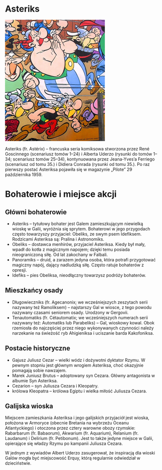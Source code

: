 # Asteriks

![okładka komiksu](okladka.jpg)

Asteriks (fr. Astérix) – francuska seria komiksowa stworzona przez René
Goscinnego (scenariusz tomów 1–24) i Alberta Uderzo (rysunki do tomów 1–34;
scenariusz tomów 25–34), kontynuowana przez Jeana-Yves’a Ferriego (scenariusz od
tomu 35.) i Didiera Conrada (rysunki od tomu 35.). Po raz pierwszy postać
Asteriksa pojawiła się w magazynie „Pilote” 29 października 1959.

# Bohaterowie i miejsce akcji

## Główni bohaterowie

- Asteriks – tytułowy bohater jest Galem zamieszkującym niewielką wioskę w
  Galii, wyróżnia się sprytem. Bohaterowi w jego przygodach często towarzyszy
  przyjaciel: Obeliks, ze swym psem Idefiksem. Rodzicami Asteriksa są: Pralina i
  Astronomiks.
- Obeliks – dostawca menhirów, przyjaciel Asteriksa. Kiedy był mały, wpadł do
  kotła z magicznym napojem; dzięki temu posiada nieograniczoną siłę. Od lat
  zakochany w Falbali.
- Panoramiks – druid, a zarazem jedyna osoba, która potrafi przygotować magiczny
  napój, dający nadludzką siłę. Często ratuje bohaterów z opresji.
- Idefiks – pies Obeliksa, nieodłączny towarzysz podróży bohaterów.

## Mieszkańcy osady

- Długowieczniks (fr. Agecanonix; we wcześniejszych zeszytach serii nazywany też
  Ramoliksem) – najstarszy Gal w wiosce, z tego powodu nazywany czasami seniorem
  osady. Urodzony w Gergovii.
- Tenautomatiks (fr. Cétautomatix; we wcześniejszych numerach serii nazywany
  też: Automatiks lub Parabeliks) – Gal, wioskowy kowal. Obok rzemiosła do
  najczęściej przez niego wykonywanych czynności należy narzekanie na świeżość
  ryb Ahigieniksa i uciszanie barda Kakofoniksa.

## Postacie historyczne

- Gajusz Juliusz Cezar – wielki wódz i dożywotni dyktator Rzymu. W pewnym
  stopniu jest głównym wrogiem Asteriksa, choć okazyjnie pomagają sobie
  nawzajem.
- Marek Juniusz Brutus – adoptowany syn Cezara. Główny antagonista w albumie Syn
  Asteriksa.
- Cezarion – syn Juliusza Cezara i Kleopatry.
- królowa Kleopatra – królowa Egiptu i wielka miłość Juliusza Cezara.

## Galijska wioska

Miejscem zamieszkania Asteriksa i jego galijskich przyjaciół jest wioska,
położona w Armoryce (obecnie Bretania na wybrzeżu Oceanu Atlantyckiego) i
otoczona przez cztery warowne obozy rzymskie: Rabarbarum (fr. Babaorum),
Akwarium (fr. Aquarium), Relanium (fr. Laudanum) i Delirium (fr. Petibonum).
Jest to także jedyne miejsce w Galii, opierające się władzy Rzymu po kampanii
Juliusza Cezara.

W jednym z wywiadów Albert Uderzo zasugerował, że inspiracją dla wioski Galów
mogła być miejscowość Erquy, którą regularnie odwiedział w dzieciństwie.
